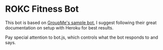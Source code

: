 # ROKC Fitness Bot

This bot is based on [GroupMe's sample bot.](https://github.com/groupme/bot-tutorial-nodejs) I suggest following their great documentation on setup with Heroku for best results.

Pay special attention to bot.js, which controls what the bot responds to and says.

